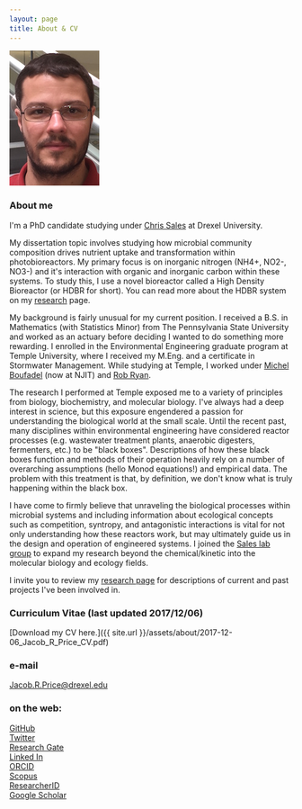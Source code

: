 ```yaml
---
layout: page
title: About & CV
---
```

![Jake](/assets/about/IMG_1656_cropped_resized.JPG)

### About me
I'm a PhD candidate studying under [Chris Sales](http://microbes.cae.drexel.edu/) at Drexel University.  

My dissertation topic involves studying how microbial community composition drives nutrient uptake and transformation within photobioreactors. My primary focus is on inorganic nitrogen (NH4+, NO2-, NO3-) and it's interaction with organic and inorganic carbon within these systems. To study this, I use a novel bioreactor called a High Density Bioreactor (or HDBR for short). You can read more about the HDBR system on my [research](1-research.md) page. 

My background is fairly unusual for my current position. I received a B.S. in Mathematics (with Statistics Minor) from The Pennsylvania State University and worked as an actuary before deciding I wanted to do something more rewarding. I enrolled in the Environmental Engineering graduate program at Temple University, where I received my M.Eng. and a certificate in Stormwater Management. While studying at Temple, I worked under [Michel Boufadel](https://civil.njit.edu/people/boufadel.php) (now at NJIT) and [Rob Ryan](https://engineering.temple.edu/person/ryan-robert-j). 

The research I performed at Temple exposed me to a variety of principles from biology, biochemistry, and molecular biology. I've always had a deep interest in science, but this exposure engendered a passion for understanding the biological world at the small scale. Until the recent past, many disciplines within environmental engineering have considered reactor processes (e.g. wastewater treatment plants, anaerobic digesters, fermenters, etc.) to be "black boxes". Descriptions of how these black boxes function and methods of their operation heavily rely on a number of overarching assumptions (hello Monod equations!) and empirical data. The problem with this treatment is that, by definition, we don't know what is truly happening within the black box. 

I have come to firmly believe that unraveling the biological processes within microbial systems and including information about ecological concepts such as competition, syntropy, and antagonistic interactions is vital for not only understanding how these reactors work, but may ultimately guide us in the design and operation of engineered systems. I joined the [Sales lab group](http://microbes.cae.drexel.edu/) to expand my research beyond the chemical/kinetic into the molecular biology and ecology fields. 

I invite you to review my [research page](1-research.md) for descriptions of current and past projects I've been involved in. 

### Curriculum Vitae (last updated 2017/12/06)
[Download my CV here.]({{ site.url }}/assets/about/2017-12-06_Jacob_R_Price_CV.pdf)

### e-mail
Jacob.R.Price@drexel.edu

### on the web:
[GitHub](https://github.com/JacobRPrice)  
[Twitter](https://twitter.com/Jake_in_the_Lab)   
[Research Gate](https://www.researchgate.net/profile/Jacob_Price)   
[Linked In](http://www.linkedin.com/in/jacob-price-3057a014)   
[ORCID](http://orcid.org/0000-0002-1922-8107)   
[Scopus](https://www.scopus.com/authid/detail.uri?authorId=57033411100)  
[ResearcherID](http://www.researcherid.com/rid/G-6882-2016)  
[Google Scholar](https://scholar.google.com/citations?user=CF1uP5QAAAAJ&hl=en)  
